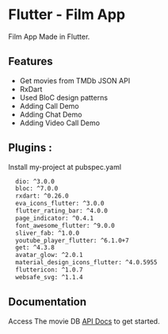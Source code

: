 
# Flutter - Film App

Film App Made in Flutter.


## Features

- Get movies from TMDb JSON API
- RxDart
- Used BloC design patterns
- Adding Call Demo
- Adding Chat Demo
- Adding Video Call Demo


## Plugins :

Install my-project at pubspec.yaml

```bash
  dio: ^3.0.0
  bloc: ^7.0.0 
  rxdart: ^0.26.0
  eva_icons_flutter: ^3.0.0
  flutter_rating_bar: ^4.0.0
  page_indicator: ^0.4.1
  font_awesome_flutter: ^9.0.0
  sliver_fab: ^1.0.0
  youtube_player_flutter: ^6.1.0+7
  get: ^4.3.8 
  avatar_glow: ^2.0.1
  material_design_icons_flutter: ^4.0.5955
  fluttericon: ^1.0.7
  websafe_svg: ^1.1.4
```
    
## Documentation

Access The movie DB [API Docs](https://developers.themoviedb.org/) to get started.


